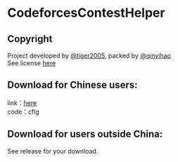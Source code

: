 # CodeforcesContestHelper
## Copyright
Project developed by [@tiger2005](https://www.luogu.com.cn/user/60864), packed by [@qinyihao](https://www.luogu.com.cn/user/348831)  
See license [here](https://github.com/tiger2005/CodeforcesContestHelper/blob/main/LICENSE)

## Download for Chinese users:  
link：[here](https://pan.baidu.com/s/1eclLaRHdhucjyIm_S9KXwg)  
code：cflg 

## Download for users outside China:
See release for your download.
